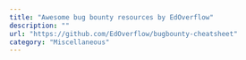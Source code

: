 ```yaml
---
title: "Awesome bug bounty resources by EdOverflow"
description: ""
url: "https://github.com/EdOverflow/bugbounty-cheatsheet"
category: "Miscellaneous"
---
```

